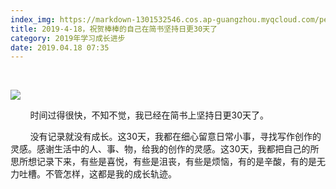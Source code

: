 ```yaml
---
index_img: https://markdown-1301532546.cos.ap-guangzhou.myqcloud.com/peipei_blog/20210921144635.jpeg
title: 2019-4-18，祝贺棒棒的自己在简书坚持日更30天了
category: 2019年学习成长进步
date: 2019.04.18 07:35
---
```


     

![](https://markdown-1301532546.cos.ap-guangzhou.myqcloud.com/peipei_blog/20210921144635.jpeg)  



        时间过得很快，不知不觉，我已经在简书上坚持日更30天了。

        没有记录就没有成长。这30天，我都在细心留意日常小事，寻找写作创作的灵感。感谢生活中的人、事、物，给我的创作的灵感。这30天，我都把自己的所思所想记录下来，有些是喜悦，有些是沮丧，有些是烦恼，有的是辛酸，有的是无力吐槽。不管怎样，这都是我的成长轨迹。